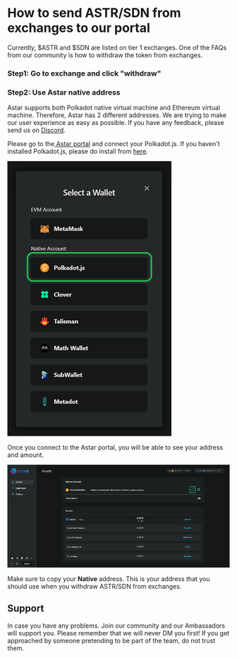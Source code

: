 # How to send ASTR/SDN from exchanges to our portal

Currently, $ASTR and $SDN are listed on tier 1 exchanges. One of the FAQs from our community is how to withdraw the token from exchanges.

### Step1: Go to exchange and click "withdraw"

### Step2: Use Astar native address

Astar supports both Polkadot native virtual machine and Ethereum virtual machine. Therefore, Astar has 2 different addresses. We are trying to make our user experience as easy as possible. If you have any feedback, please send us on [Discord](https://discord.gg/uNUN9Vxak2).&#x20;

Please go to the[ Astar portal](https://portal.astar.network/#/balance/wallet) and connect your Polkadot.js. If you haven't installed Polkadot.js, please do install from [here](https://polkadot.js.org/extension/).

![Select Native Wallet](<../../.gitbook/assets/image (121) (1) (1) (1) (1).png>)

Once you connect to the Astar portal, you will be able to see your address and amount.

![Copy Native Address](<../../.gitbook/assets/image (131) (1) (1).png>)

Make sure to copy your **Native** address. This is your address that you should use when you withdraw ASTR/SDN from exchanges.

## Support

In case you have any problems. Join our community and our Ambassadors will support you. Please remember that we will never DM you first! If you get approached by someone pretending to be part of the team, do not trust them.

